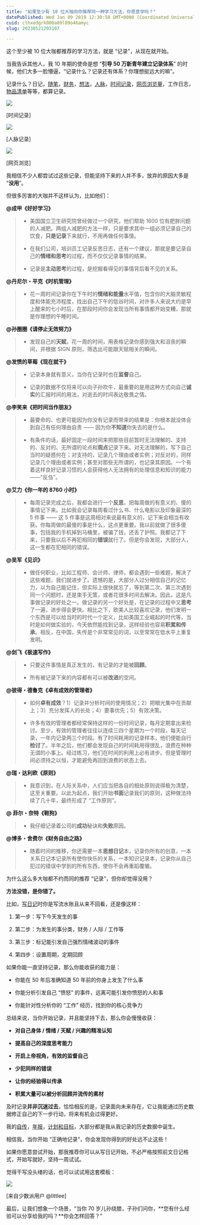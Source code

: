```yaml
---
title: "如果至少有 10 位大咖向你推荐同一种学习方法，你愿意学吗？"
datePublished: Wed Jan 09 2019 12:30:58 GMT+0000 (Coordinated Universal Time)
cuid: clhxedgrk000a09l09o46amyc
slug: 20230521203107

---
```


这个至少被 10 位大咖都推荐的学习方法，就是 “记录”，从现在就开始。

当我告诉其他人，我 10 年期的使命是想 “**引导 50 万新青年建立记录体系**” 的时候，他们大多一脸懵逼，“记录什么？记录还有体系？你理想挺远大的嘛”。

记录什么？日记，[随笔](http://mp.weixin.qq.com/s?__biz=MzI3MzU5MDA1OQ==&mid=2247484663&idx=1&sn=04f0a87ec799f88f8cb1020b8b529e65&chksm=eb21b6b3dc563fa51126c73fbd133af2541bbd09fc948bb8ca8280574f2383f8a489ac821292&scene=21#wechat_redirect)，[财务](http://mp.weixin.qq.com/s?__biz=MzI3MzU5MDA1OQ==&mid=2247484732&idx=1&sn=83d0392be7f72915b1c8590344340998&chksm=eb21b778dc563e6e7015553788a3273e6084ee6cfcd497da9403cd1cb2068ff99af96ea9087d&scene=21#wechat_redirect)，[想法](http://mp.weixin.qq.com/s?__biz=MzI3MzU5MDA1OQ==&mid=2247484558&idx=1&sn=5f6dbb873b63c920f255c266e48f3956&chksm=eb21b6cadc563fdc776f7ba29ab568cdcf9c1498139520d62e38db9b1e246ec25a482f976dc0&scene=21#wechat_redirect)，[人脉](http://mp.weixin.qq.com/s?__biz=MzI3MzU5MDA1OQ==&mid=2247484754&idx=1&sn=0ea6e543dadfd3f4d2dd0afcfb0a57fe&chksm=eb21b716dc563e0097c6acbf94e3bed6c128ea6315f5f52105509e4e515c078495e1af82d12e&scene=21#wechat_redirect)，[时间记录](http://mp.weixin.qq.com/s?__biz=MzI3MzU5MDA1OQ==&mid=2247484615&idx=1&sn=ae0f6350d150da32913199859969a79b&chksm=eb21b683dc563f95794eee235d5e3e4cd671c118a81bb244bec4629805933c38c93d458ce250&scene=21#wechat_redirect)，[网页浏览量](http://mp.weixin.qq.com/s?__biz=MzI3MzU5MDA1OQ==&mid=2247484675&idx=1&sn=5da93eba9aefd0c6a41f9267d1a61706&chksm=eb21b747dc563e515682df6ad9e8cfa487c5bc98324681abb54145e55273e09e1bdbdd87be36&scene=21#wechat_redirect)，工作日志，[物品清单](http://mp.weixin.qq.com/s?__biz=MzI3MzU5MDA1OQ==&mid=2247484522&idx=1&sn=bafef93ee00e8e9c22665d6e6a392d54&chksm=eb21b62edc563f380af183357ebcc4d9bd3ed8fc85e69349445ebdfb4f97cc152c614a0db9e3&scene=21#wechat_redirect)等等，都算记录。

![](https://cdn.hashnode.com/res/hashnode/image/upload/v1684672207378/d0a0aab3-82bc-4712-ad54-1cab25df849d.png)

\[时间记录\]

![](https://cdn.hashnode.com/res/hashnode/image/upload/v1684672223270/51d45982-a930-4986-aa67-5fad1c43813a.png)

\[人脉记录\]

![](https://cdn.hashnode.com/res/hashnode/image/upload/v1684672228788/6a44171d-2da9-438d-a81b-19fe31a88503.jpeg)

\[网页浏览\]

我相信不少人都尝试过这些记录，但能坚持下来的人并不多，放弃的原因大多是 “**没用**”。

但很多厉害的大咖并不这样认为，比如他们：

**@成甲《好好学习》**

> * 美国国立卫生研究院曾经做过一个研究，他们帮助 1600 位有肥胖问题的人减肥。两组人减肥的方法一样，只是要求其中一组必须记录自己的饮食，**只是记录**下来就行，不用再做任何事情。
>     
> * 在我们公司，培训员工记录反思日志，还有一个建议，那就是要记录自己的**情绪和思考**的过程，而不仅仅记录事情的结果。
>     
> * 记录是**主动思考**的过程，是挖掘看得见的事情背后看不见的关系。
>     

**@丹尼尔・平克《时机管理》**

> * 花一周时间记录你在下午时的**情绪和能量**水平值，包含你的大脑灵敏程度和体能充沛程度，找出自己下午的低谷时间，对许多人来说大约是早上醒来的七小时后，在那段时间你会发现当所有事情都开始变糟，那就是你理想的午睡时间。
>     

**@孙圈圈《请停止无效努力》**

> * 发现自己的**天赋**，花一周的时间，用表格记录你感到强大和沮丧的瞬间，并根据 SIGN 原则，筛选出可能跟天赋相关的瞬间。
>     

**@发愤的草莓《现在就干》**

> * 记录本身就有意义，当你在记录时也在**监督**自己。
>     
> * 记录的数据不仅将来可以向子孙吹牛，最重要的是用这种方式向自己**诚实**的汇报时间的用法，对逝去的时间表达敬畏之情。
>     

**@李笑来《把时间当作朋友》**

> * 最要命的、也更可能因为你没有记录而带来的结果是：你根本就没体会到自己有任何理由自责 —— 因为你**不知道**你失去的是什么。
>     
> * 有条件的话，最好固定一段时间来把那些目前暂时无法理解的、支持的、反对的、无所谓的论点和**观点**记录下来。对无法理解的，写下自己当时的疑惑何在；对支持的，记录几个理由或者实例；对反对的，同样记录几个理由或者实例；甚至对那些无所谓的，也记录其原因。一个有着这样良好记录习惯的人会获得他人无法拥有的处理信息和知识的能力 ——“反刍”。
>     

**@艾力《你一年的 8760 小时》**

> * 每周记录完成之后，我都会进行一个**反思**，把每周做的有意义的、傻的事情记下来。比如我会记录每周看过什么书、什么电影以及印象最深的 5 件事 —— 这 5 件事是这周相对来说最有意义的，记下来会相当有收获。你每周做的最傻的事是什么，这点更重要。我以前就做了很多傻事，包括我的手机掉到马桶里，被骗了钱，还丢了护照。我都记了下来，只要我以后不再犯相同的**错误**就行了。但是你会发现，大部分人，这一生都在犯相同的错误。
>     

**@吴军《见识》**

> * 做任何职业，比如工程师、会计师、律师，都会遇到一些难题，解决了这些难题，我们就进步了。遗憾的是，大部分人过分相信自己的记忆力，以为自己能记住，但实际上很快就忘了，等到第二次、第三次遇到同一个问题时，还是束手无策，或者花很多时间去解决。因此，这是凡事做记录的好处之一。做记录的另一个好处是，在记录的过程中又**思考**了一遍，进步得会更快。相比之下，欧美人比较喜欢记录，他们发明一个东西是可以给当时的时代一个定义，比如美国工业崛起的时代等，当时是如何做实验的，今天依然能找到记录，这样经验也容易**积累和传承**。相反，在中国，失传是个非常常见的词，以至常常在低水平上重复发明。
>     

**@剑飞《极速写作》**

> * 只要这件事情是真正发生的，有记录的才能被**回顾**。
>     
> * 所有被记录下来的内容都有可以被**改进**的空间。
>     

**@彼得・德鲁克《卓有成效的管理者》**

> * 如何**卓有成效**？1）记录并分析时间的使用情况；2）把眼光集中在贡献上；3）充分发挥人的长处；4）要事优先；5）有效决策。
>     
> * 许多有效的管理者都经常保持这样的一份时间记录，每月定期拿出来检讨。至少，有效的管理者往往以连续三四个星期为一个时段，每天记录，一年内记录两三个时段。有了时间耗用的记录样本，他们便能自行**检讨**了。半年之后，他们都会发现自己的时间耗用得很乱，浪费在种种无谓的小事上。经过练习，他们在时间的利用上必有进步。但是管理时间必须持之以恒，才能避免再回到浪费的状态上去。
>     

**@瑞・达利欧《原则》**

> * 我意识到，在人际关系中，人们应当把各自的相处原则说得极为清楚，这至关重要。以此为起点，我们开始**书面**记录我们的原则，这种做法持续了几十年，最终形成了 “工作原则”。
>     

**@ 菲尔・奈特《鞋狗》**

> * 我仔细记录着公司的**成功**秘诀和**失败**原因。
>     

**@博多・舍费尔《财务自由之路》**

> * 随着时间的推移，你还需要一本**思想日记**本，记录你所有的创意，一本关系日记本记录所有使你快乐的关系，一本知识记录本，记录你从自己犯过的错误中学到的所有东西，使你不会再重蹈覆辙。
>     

为什么这么多大咖都不约而同的推荐 “记录”，但你却觉得没用？

**方法没错，是你错了。**

比如，[写日记](http://mp.weixin.qq.com/s?__biz=MzI3MzU5MDA1OQ==&mid=2247484707&idx=1&sn=a50c52b3da316a7174adc96b0941d15f&chksm=eb21b767dc563e711ea70c56fd310a1da3b781749062cd32b44f1cf70f060bd02d9869abd98e&scene=21#wechat_redirect)时你是写流水账且从来不回看，还是像这样：

1. 第一步：写下今天发生的事
    
2. 第二步：为发生的事分类，财务 / 人际 / 工作等
    
3. 第三步：标记能引发自己强烈情绪波动的事件
    
4. 第四步：设置周期，定期回顾
    

如果你能一直坚持记录，那么你能收获的能力是：

* 你能在 50 年后准确知道 50 年前的你身上发生了什么事
    
* 你能分析引发自己 “愤怒” 的事件，远离可能引发你愤怒的人和事
    
* 你能针对性分析你的 “工作” 经历，找到你的核心竞争力
    

总结来说，当你开始记录，并且能坚持下去，那么你会慢慢收获：

* **对自己身体 / 情绪 / 天赋 / 兴趣的精准认知**
    
* **提高自己的深度思考能力**
    
* **开启上帝视角，有效的监督自己**
    
* **少犯同样的错误**
    
* **让你的经验得以传承**
    
* **积累大量可以被分析回顾并流传的素材**
    

及时记录**并非沉迷过去**，恰恰相反的是，记录面向未来存在，它让我能通过历史数据修正自己的下一步行动，将来有机会过得更好。

我的[自传](http://mp.weixin.qq.com/s?__biz=MzI3MzU5MDA1OQ==&mid=2247484633&idx=1&sn=4aada58de098175ab7a33f6f99d49401&chksm=eb21b69ddc563f8b4f61322a6cb756277c3c8fb780434189f6273798a9bdb42635f175b1dd1d&scene=21#wechat_redirect)，[年报](http://mp.weixin.qq.com/s?__biz=MzI3MzU5MDA1OQ==&mid=2247484438&idx=1&sn=70dc021c1d0ab16a86625f9bc9677c10&chksm=eb21b652dc563f44e43d0a3e4a2a360747f39dbca58e717c3a5abaff20fe53c561172c774ca0&scene=21#wechat_redirect)，[计划和目标](http://mp.weixin.qq.com/s?__biz=MzI3MzU5MDA1OQ==&mid=2247484761&idx=1&sn=1a82efaf1c323e75b13b1e5745fc28c1&chksm=eb21b71ddc563e0b38b315878995cd6f26b5265c50e66be2961b7c17382e8b284dc5add5604c&scene=21#wechat_redirect)，大部分都是我从我记录的历史数据中诞生。

相信我，当你开始 “正确地记录”，你会发现你得到的好处远不止这些！

如果你愿意尝试开始，那我推荐你可以从写日记开始，不必严格按照前文日记格式，开始写就好，坚持一周试试。

觉得干写没头绪的话，也可以试试用这套模板：

![](https://cdn.hashnode.com/res/hashnode/image/upload/v1684672244002/8a31dc5b-30e5-4db9-8e1d-6094abf0ac29.png)

\[来自少数派用户 @littlee\]

最后，让我们想象一个场景，“当你 70 岁儿孙绕膝，子孙们问你，**您有什么经验可以分享给我的吗？**你会怎样回答？”